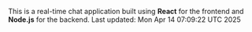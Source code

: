 This is a real-time chat application built using **React** for the frontend and **Node.js** for the backend.
Last updated: Mon Apr 14 07:09:22 UTC 2025
